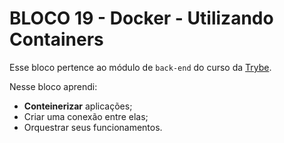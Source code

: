 # BLOCO 19 - Docker - Utilizando Containers



Esse bloco pertence ao módulo de `back-end` do curso da [Trybe](https://www.betrybe.com/). 

Nesse bloco aprendi:

- **Conteinerizar** aplicações;
- Criar uma conexão entre elas;
- Orquestrar seus funcionamentos.

